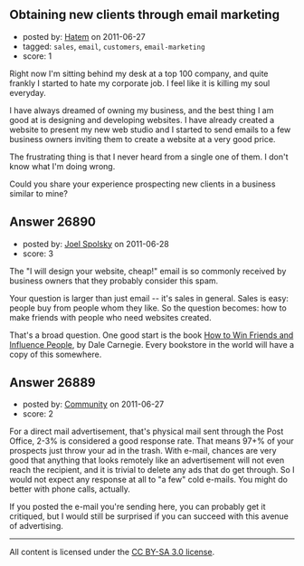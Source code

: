 ## Obtaining new clients through email marketing

- posted by: [Hatem](https://stackexchange.com/users/-1/11585-hatem) on 2011-06-27
- tagged: `sales`, `email`, `customers`, `email-marketing`
- score: 1

Right now I'm sitting behind my desk at a top 100 company, and quite frankly I started to hate my corporate job. I feel like it is killing my soul everyday.

I have always dreamed of owning my business, and the best thing I am good at is designing and developing websites. I have already created a website to present my new web studio and I started to send emails to a few business owners inviting them to create a website at a very good price.

The frustrating thing is that I never heard from a single one of them. I don't know what I'm doing wrong.

Could you share your experience prospecting new clients in a business similar to mine?
 




## Answer 26890

- posted by: [Joel Spolsky](https://stackexchange.com/users/-1/4335-joel-spolsky) on 2011-06-28
- score: 3

The "I will design your website, cheap!" email is so commonly received by business owners that they probably consider this spam.

Your question is larger than just email -- it's sales in general. Sales is easy: people buy from people whom they like. So the question becomes: how to make friends with people who need websites created.

That's a broad question. One good start is the book [How to Win Friends and Influence People](http://www.amazon.com/How-Win-Friends-Influence-People/dp/0671723650), by Dale Carnegie. Every bookstore in the world will have a copy of this somewhere.


## Answer 26889

- posted by: [Community](https://stackexchange.com/users/-1/-1-community) on 2011-06-27
- score: 2

For a direct mail advertisement, that's physical mail sent through the Post Office, 2-3% is considered a good response rate.  That means 97+% of your prospects just throw your ad in the trash. With e-mail, chances are very good that anything that looks remotely like an advertisement will not even reach the recipient, and it is trivial to delete any ads that do get through. So I would not expect any response at all to "a few" cold e-mails. You might do better with phone calls, actually.

If you posted the e-mail you're sending here, you can probably get it critiqued, but I would still be surprised if you can succeed with this avenue of advertising.



---

All content is licensed under the [CC BY-SA 3.0 license](https://creativecommons.org/licenses/by-sa/3.0/).
